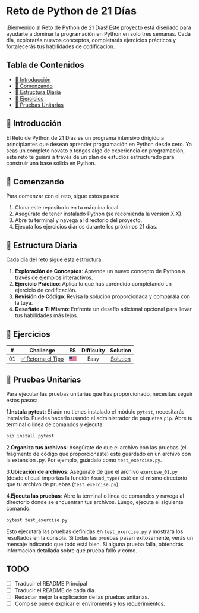 # Reto de Python de 21 Días

¡Bienvenido al Reto de Python de 21 Días! Este proyecto está diseñado para ayudarte a dominar la programación en Python en solo tres semanas. Cada día, explorarás nuevos conceptos, completarás ejercicios prácticos y fortalecerás tus habilidades de codificación.

## Tabla de Contenidos

- [📖 Introducción](#-introducción)
- [🚀 Comenzando](#-comenzando)
- [📅 Estructura Diaria](#-estructura-diaria)
- [💪 Ejercicios](#-ejercicios)
- [🧪 Pruebas Unitarias](#-pruebas-unitarias)

## 📖 Introducción

El Reto de Python de 21 Días es un programa intensivo dirigido a principiantes que desean aprender programación en Python desde cero. Ya seas un completo novato o tengas algo de experiencia en programación, este reto te guiará a través de un plan de estudios estructurado para construir una base sólida en Python.

## 🚀 Comenzando

Para comenzar con el reto, sigue estos pasos:

1. Clona este repositorio en tu máquina local.
2. Asegúrate de tener instalado Python (se recomienda la versión X.X).
3. Abre tu terminal y navega al directorio del proyecto.
4. Ejecuta los ejercicios diarios durante los próximos 21 días.

## 📅 Estructura Diaria

Cada día del reto sigue esta estructura:

1. **Exploración de Conceptos**: Aprende un nuevo concepto de Python a través de ejemplos interactivos.
2. **Ejercicio Práctico**: Aplica lo que has aprendido completando un ejercicio de codificación.
3. **Revisión de Código**: Revisa la solución proporcionada y compárala con la tuya.
4. **Desafíate a Ti Mismo**: Enfrenta un desafío adicional opcional para llevar tus habilidades más lejos.

## 💪 Ejercicios

|  #  |                                       Challenge                        |  ES  | Difficulty |               Solution                  |
| :-: | :--------------------------------------------------------------------: | :--: | :--------: | :-------------------------------------: |
| 01  | [✅ Retorna el Tipo](./day_01/README.es.md) | [![Ingles](./assets/flag_us.png)](./day_01/README.md) | Easy  | [Solution](./day_01/exercise_01.py) |

## 🧪 Pruebas Unitarias

Para ejecutar las pruebas unitarias que has proporcionado, necesitas seguir estos pasos:

1.**Instala pytest:** Si aún no tienes instalado el módulo `pytest`, necesitarás instalarlo. Puedes hacerlo usando el administrador de paquetes `pip`. Abre tu terminal o línea de comandos y ejecuta:

```bash
pip install pytest
```

2.**Organiza tus archivos**: Asegúrate de que el archivo con las pruebas (el fragmento de código que proporcionaste) esté guardado en un archivo con la extensión .py. Por ejemplo, guárdalo como `test_exercise.py`.

3.**Ubicación de archivos**: Asegúrate de que el archivo `exercise_01.py` (desde el cual importas la función `found_type`) esté en el mismo directorio que tu archivo de pruebas (`test_exercise.py`).

4.**Ejecuta las pruebas**: Abre la terminal o línea de comandos y navega al directorio donde se encuentran tus archivos. Luego, ejecuta el siguiente comando:

```bash
pytest test_exercise.py
```

Esto ejecutará las pruebas definidas en `test_exercise.py` y mostrará los resultados en la consola. Si todas las pruebas pasan exitosamente, verás un mensaje indicando que todo está bien. Si alguna prueba falla, obtendrás información detallada sobre qué prueba falló y cómo.

## TODO

- [ ] Traducir el README Principal
- [ ] Traducir el README de cada dia.
- [ ] Redactar mejor la explicación de las pruebas unitarias.
- [ ] Como se puede explicar el enviroments y los requerimientos.
